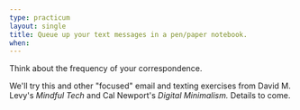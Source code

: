 ```yaml
---
type: practicum
layout: single
title: Queue up your text messages in a pen/paper notebook.
when:
---
```


Think about the frequency of your correspondence.

<!--more-->

We'll try this and other "focused" email and texting exercises from David M. Levy's *Mindful Tech* and Cal Newport's *Digital Minimalism.* Details to come.